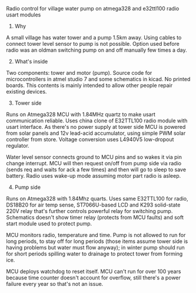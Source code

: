 Radio control for village water pump on atmega328 and e32ttl100 radio usart modules

1) Why

A small village has water tower and a pump 1.5km away. Using cables to connect tower level sensor to pump is not possible. Option used before radio was an oldman switching pump on and off manually few times a day.

2) What's inside

Two components: tower and motor (pump). Source code for microcontrollers in atmel studio 7 and some schematics in kicad. No printed boards. This contents is mainly intended to allow other people repair existing devices.

3) Tower side

Runs on Atmega328 MCU with 1.84MHz quartz to make usart communication reliable. Uses china clone of E32TTL100 radio module with usart interface. As there's no power supply at tower side MCU is powered from solar panels and 12v lead-acid accumulator, using simple PWM solar controller from store. Voltage conversion uses L4940V5 low-dropout regulator. 

Water level sensor connects ground to MCU pins and so wakes it via pin change interrupt. MCU will then request on/off from pump side via radio (sends req and waits for ack a few times) and then will go to sleep to save battery. Radio uses wake-up mode assuming motor part radio is asleep.

4) Pump side

Runs on Atmega328 with 1.84Mhz quarts. Uses same E32TTL100 for radio, DS18B20 for air temp sense, ST7066U-based LCD and K293 solid-state 220V relay that's further controls powerful relay for switching pump. Schematics doesn't show timer relay (protects from MCU faults) and soft start module used to protect pump.

MCU monitors radio, temperature and time. Pump is not allowed to run for long periods, to stay off for long periods (those items assume tower side is having problems but water must flow anyway); in winter pump should run for short periods spilling water to drainage to protect tower from forming ice.

MCU deploys watchdog to reset itself. MCU can't run for over 100 years because time counter doesn't account for overflow, still there's a power failure every year so that's not an issue.
